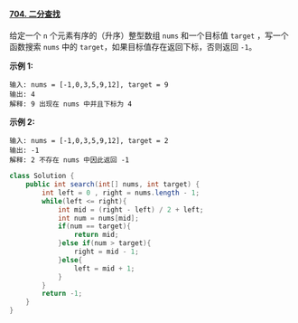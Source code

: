 #### [704. 二分查找](https://leetcode.cn/problems/binary-search/)


给定一个 `n` 个元素有序的（升序）整型数组 `nums` 和一个目标值 `target` ，写一个函数搜索 `nums` 中的 `target`，如果目标值存在返回下标，否则返回 `-1`。


**示例 1:**

```
输入: nums = [-1,0,3,5,9,12], target = 9
输出: 4
解释: 9 出现在 nums 中并且下标为 4
```

**示例 2:**

```
输入: nums = [-1,0,3,5,9,12], target = 2
输出: -1
解释: 2 不存在 nums 中因此返回 -1
```

 

```java
class Solution {
    public int search(int[] nums, int target) {
        int left = 0 , right = nums.length - 1;
        while(left <= right){
            int mid = (right - left) / 2 + left;
            int num = nums[mid];
            if(num == target){
                return mid;
            }else if(num > target){
                right = mid - 1;
            }else{
                left = mid + 1;
            }
        }
        return -1;
    }
}
```

